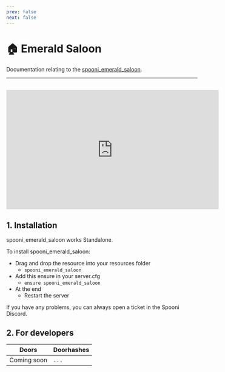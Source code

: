 ```yaml
---
prev: false
next: false
---
```


# 🏠 Emerald Saloon
Documentation relating to the [spooni_emerald_saloon](https://spooni-mapping.tebex.io/package/6117846).

___
<br>
<iframe width="560" height="315" src="https://www.youtube.com/embed/1dDU0AXSAhU?si=cV7V7p8Y6kw1mXn2" frameborder="0" allow="accelerometer; autoplay; clipboard-write; encrypted-media; gyroscope; picture-in-picture; web-share" allowfullscreen></iframe>

## 1. Installation
spooni_emerald_saloon works Standalone.  

To install spooni_emerald_saloon:
- Drag and drop the resource into your resources folder
  - `spooni_emerald_saloon`
- Add this ensure in your server.cfg
  - `ensure spooni_emerald_saloon`
- At the end
  - Restart the server

If you have any problems, you can always open a ticket in the Spooni Discord.

## 2. For developers
| Doors                     | Doorhashes
|---------------------------|----------------------------------------------------------------------------------|
| Coming soon               | `...`